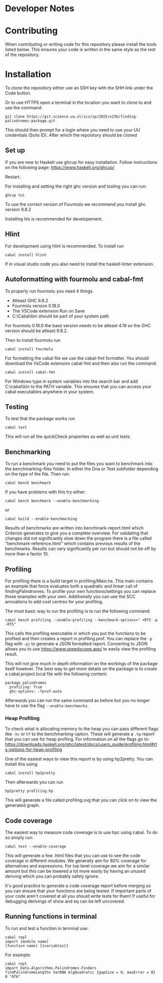# Developer Notes

# Contributing

When contributing or writing code for this repository please install the tools listed below. This ensures your code is written in the same style as the rest of the repository.

# Installation

To clone the repository either use an SSH key with the SHH link under the Code button.

Or to use HTTPS open a terminal in the location you want to clone to and use the command:

```
git clone https://git.science.uu.nl/ics/sp/2025/v25b/finding-palindromes-package.git
```

This should then prompt for a login where you need to use your UU credentials (Solis ID). After which the repository should be cloned

## Set up

If you are new to Haskell use ghcup for easy installation.
Follow instructions on the following page:
https://www.haskell.org/ghcup/

Restart.

For installing and setting the right ghc version and tooling you can run:

```
ghcup tui
```

To use the correct version of Fourmolu we recommend you install ghc version 9.8.2

Installing hls is recommended for developement.

## Hlint

For development using hlint is recommended. To install run

```
cabal install hlint
```

If in visual studio code you also need to install the haskell-linter extension.

## Autoformatting with fourmolu and cabal-fmt

To properly run fourmolu you need 4 things.

- Atleast GHC 9.8.2
- Fourmolu version 0.18.0
- The VSCode extension Run on Save
- C:\Cabal\bin should be part of your system path

For fourmolu 0.18.0 the base version needs to be atleast 4.19 so the GHC version should be atleast 9.8.2.

Then to install fourmolu run

```
cabal install fourmolu
```

For formatting the cabal file we use the cabal-fmt formatter.
You should download the VsCode extension cabal-fmt and then also run the command:

```
cabal install cabal-fmt
```

For Windows type in system variables into the search bar and add C:\cabal\bin to the PATH variable. This ensures that you can access your cabal executables anywhere in your system.

## Testing

To test that the package works run

```
cabal test
```

This will run all the quickCheck properties as well as unit tests.

## Benchmarking

To run a benchmark you need to put the files you want to benchmark into the benchmarking-files folder. In either the Dna or Text subfolder depending on the type of the file. Then run:

```
cabal bench benchmark
```

If you have problems with this try either:

```
cabal bench benchmark --enable-benchmarking
```

or

```
cabal build --enable-benchmarking
```

Results of benchmarks are written into benchmark-report.html which Criterion generates to give you a complete overview.
For validating that changes did not significantly slow down the program there is a file called "benchmark-reference.html" which contains previous results of the benchmarks. Results can vary significantly per run but should not be off by more than a factor 10.

## Profiling

For profiling there is a build target in profiling/Main.hs. This main contains an example that force evaluates both a quadratic and linear call of findingPalindromes. To profile your own functions/settings you can replace these examples with your own. Additionally you can use the SCC annoations to add cost centres for your profiling.

The most basic way to run the profiling is to run the following command:

```
cabal bench profiling --enable-profiling --benchmark-options=" +RTS -p -RTS"
```

This calls the profiling executable in which you put the functions to be profiled and then creates a report in profiling.prof.
You can replace the `-p` flag with `-pj` to generate a JSON formatted report. Converting to JSON allows you to use https://www.speedscope.app/ to easily view the profiling result.

This will not give much in depth information on the workings of the package itself however.
The best way to get more details on the package is to create a cabal.project.local file with the following content:

```
package palindromes
  profiling: True
  ghc-options: -fprof-auto
```

Afterwards you can run the same command as before but you no longer have to use the flag `--enable-benchmarks`.

### Heap Profiling

To check what is allocating memory to the heap you can pass different flags like `-hc` or `hT` to the benchmarking-option. These will generate a `.hp` report that you can use for heap profling. For information on all the flags go to: https://downloads.haskell.org/ghc/latest/docs/users_guide/profiling.html#rts-options-for-heap-profiling

One of the easiest ways to view this report is by using hp2pretty. You can install this using

```
cabal install hp2pretty
```

Then afterwards you can run

```
hp2pretty profiling.hp
```

This will generate a file called profiling.svg that you can click on to view the generated graph.

## Code coverage

The easiest way to measure code coverage is to use hpc using cabal. To do so simply run:

```
cabal test --enable-coverage
```

This will generate a few .html files that you can use to see the code coverage in different modules.
We generally aim for 80% coverage for alternatives and expressions. For top level coverage we aim for a similar amount but this can be lowered a lot more easily by having an unused deriving which you can probably safely ignore.

It's good practice to generate a code coverage report before merging so you can ensure that your functions are being tested. If important parts of your code aren't covered at all you should write tests for them! If useful for debugging derivings of show and eq can be left uncovered.

## Running functions in terminal

To run and test a function in terminal use:

```
cabal repl
import [module name]
[function name] [{variables}]
```

For example:

```
cabal repl
import Data.Algorithms.Palindromes.Finders
findPalindromeLengths VarDNA AlgQuadratic {gapSize = 0, maxError = 0} 0 "ATA"
```
